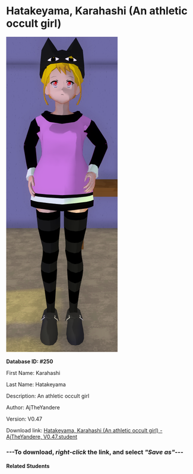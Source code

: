 # Hatakeyama, Karahashi (An athletic occult girl)

<img src="Files/Hatakeyama, Karahashi (An athletic occult girl).png" title="Hatakeyama, Karahashi (An athletic occult girl) - AjTheYandere, V0.47">

**Database ID: #250**

First Name: Karahashi

Last Name: Hatakeyama

Description: An athletic occult girl

Author: AjTheYandere

Version: V0.47

Download link: <a href="https://raw.githubusercontent.com/Arbiter1223/Daigaku-Gurashi-Custom-Students/master/Students/Files/Hatakeyama%2C%20Karahashi%20(An%20athletic%20occult%20girl)%20-%20AjTheYandere%2C%20V0.47.student">Hatakeyama, Karahashi (An athletic occult girl) - AjTheYandere, V0.47.student</a>

### ---**To download, _right-click_ the link, and select _"Save as"_**---

#### Related Students

